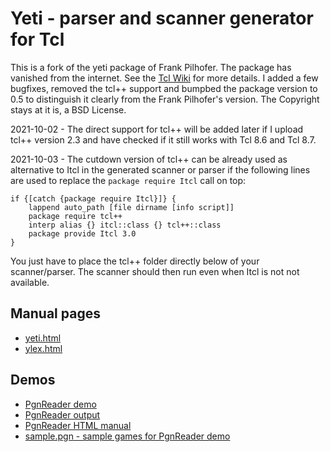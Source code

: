 # Yeti - parser and scanner generator for Tcl

This is a fork of the yeti package of Frank Pilhofer. The package has vanished
from the internet. See the [Tcl Wiki](https://wiki.tcl-lang.org/page/Yeti) for
more details. I added a few bugfixes, removed the tcl++ support and bumpbed
the package version to 0.5 to distinguish it clearly from the Frank Pilhofer's
version. The Copyright stays at it is, a BSD License.

2021-10-02 - The direct support for tcl++ will be added later if I upload tcl++ version 2.3
and have checked if it still works with Tcl 8.6 and Tcl 8.7.

2021-10-03 - The cutdown version of tcl++ can be already used as alternative to Itcl in the generated
scanner or parser if the following lines are used to replace the `package require Itcl` call on top:

```
if {[catch {package require Itcl}]} {
    lappend auto_path [file dirname [info script]]
    package require tcl++
    interp alias {} itcl::class {} tcl++::class
    package provide Itcl 3.0
} 
```

You just have to place the tcl++ folder directly below of your scanner/parser.
The scanner should then run even when Itcl is not not available.

## Manual pages

* [yeti.html](https://htmlpreview.github.io/?https://github.com/mittelmark/yeti/blob/master/yeti.html)
* [ylex.html](https://htmlpreview.github.io/?https://github.com/mittelmark/yeti/blob/master/ylex.html)

## Demos

* [PgnReader demo](https://github.com/mittelmark/yeti/blob/main/demo/PgnReader.tcl)
* [PgnReader output](https://github.com/mittelmark/yeti/blob/main/demo/PgnReader-0.1.tm)
* [PgnReader HTML manual](https://htmlpreview.github.io/?https://github.com/mittelmark/yeti/blob/master/demo/PgnReader.html)
* [sample.pgn - sample games for PgnReader demo](https://github.com/mittelmark/yeti/blob/main/demo/sample.pgn)
